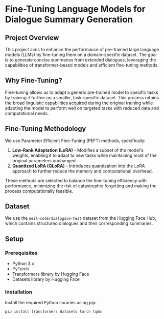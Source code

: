 # Fine-Tuning Language Models for Dialogue Summary Generation

## Project Overview

This project aims to enhance the performance of pre-trained large language models (LLMs) by fine-tuning them on a domain-specific dataset. The goal is to generate concise summaries from extended dialogues, leveraging the capabilities of transformer-based models and efficient fine-tuning methods.

## Why Fine-Tuning?

Fine-tuning allows us to adapt a generic pre-trained model to specific tasks by training it further on a smaller, task-specific dataset. This process retains the broad linguistic capabilities acquired during the original training while adapting the model to perform well on targeted tasks with reduced data and computational needs.

## Fine-Tuning Methodology

We use Parameter Efficient Fine-Tuning (PEFT) methods, specifically:

1. **Low-Rank Adaptation (LoRA)** - Modifies a subset of the model's weights, enabling it to adapt to new tasks while maintaining most of the original parameters unchanged.
2. **Quantized LoRA (QLoRA)** - Introduces quantization into the LoRA approach to further reduce the memory and computational overhead.

These methods are selected to balance the fine-tuning efficiency with performance, minimizing the risk of catastrophic forgetting and making the process computationally feasible.

## Dataset

We use the `neil-code/dialogsum-test` dataset from the Hugging Face Hub, which contains structured dialogues and their corresponding summaries.

## Setup

### Prerequisites

- Python 3.x
- PyTorch
- Transformers library by Hugging Face
- Datasets library by Hugging Face

### Installation

Install the required Python libraries using pip:

```bash
pip install transformers datasets torch tqdm
